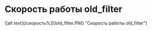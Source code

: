 <h1>Скорость работы old_filter</h1>
![alt text](/скорость%20old_filter.PNG "Скорость работы old_filter")
